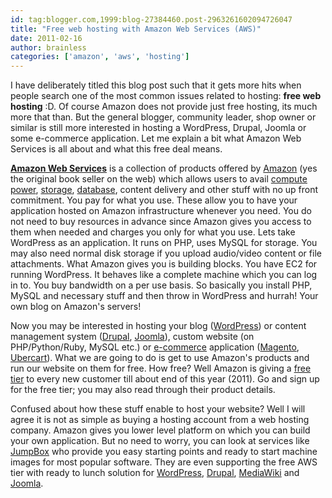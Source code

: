 ```yaml
---
id: tag:blogger.com,1999:blog-27384460.post-2963261602094726047
title: "Free web hosting with Amazon Web Services (AWS)"
date: 2011-02-16
author: brainless
categories: ['amazon', 'aws', 'hosting']
---
```


I have deliberately titled this blog post such that it gets more hits when people search one of the most common issues related to hosting: **free web hosting** :D. Of course Amazon does not provide just free hosting, its much more that than. But the general blogger, community leader, shop owner or similar is still more interested in hosting a WordPress, Drupal, Joomla or some e-commerce application. Let me explain a bit what Amazon Web Services is all about and what this free deal means.

[**Amazon Web Services**](http://aws.amazon.com/) is a collection of products offered by [Amazon](http://www.amazon.com/) (yes the original book seller on the web) which allows users to avail [compute power](http://aws.amazon.com/ec2/), [storage](http://aws.amazon.com/s3/), [database](http://aws.amazon.com/simpledb/), content delivery and other stuff with no up front commitment. You pay for what you use. These allow you to have your application hosted on Amazon infrastructure whenever you need. You do not need to buy resources in advance since Amazon gives you access to them when needed and charges you only for what you use. Lets take WordPress as an application. It runs on PHP, uses MySQL for storage. You may also need normal disk storage if you upload audio/video content or file attachments. What Amazon gives you is building blocks. You have EC2 for running WordPress. It behaves like a complete machine which you can log in to. You buy bandwidth on a per use basis. So basically you install PHP, MySQL and necessary stuff and then throw in WordPress and hurrah! Your own blog on Amazon's servers!

Now you may be interested in hosting your blog ([WordPress](http://wordpress.org/)) or content management system ([Drupal](http://drupal.org/), [Joomla](http://www.joomla.org/)), custom website (on PHP/Python/Ruby, MySQL etc.) or [e-commerce](http://en.wikipedia.org/wiki/List_of_free_and_open_source_eCommerce_software) application ([Magento](http://www.magentocommerce.com/), [Ubercart](http://www.ubercart.org/)). What we are going to do is get to use Amazon's products and run our website on them for free. How free? Well Amazon is giving a [free tier](http://aws.amazon.com/free/) to every new customer till about end of this year (2011). Go and sign up for the free tier; you may also read through their product details.

Confused about how these stuff enable to host your website? Well I will agree it is not as simple as buying a hosting account from a web hosting company. Amazon gives you lower level platform on which you can build your own application. But no need to worry, you can look at services like [JumpBox](http://www.jumpbox.com/) who provide you easy starting points and ready to start machine images for most popular software. They are even supporting the free AWS tier with ready to lunch solution for [WordPress](http://www.jumpbox.com/go/awsfree-wordpress), [Drupal](http://www.jumpbox.com/go/awsfree-drupal), [MediaWiki](http://www.jumpbox.com/go/awsfree-mediawiki) and [Joomla](http://www.jumpbox.com/go/awsfree-joomla).